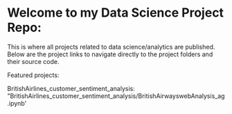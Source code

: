 # Welcome to my Data Science Project Repo: 

This is where all projects related to data science/analytics are published. Below are the project links to navigate directly to the project folders and their source code. 

Featured projects: 

BritishAirlines_customer_sentiment_analysis: "BritishAirlines_customer_sentiment_analysis/BritishAirwayswebAnalysis_ag.ipynb'
